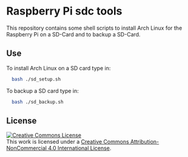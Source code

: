 # Raspberry Pi sdc tools
This repository contains some shell scripts to install Arch Linux for the Raspberry Pi on a SD-Card and to backup a SD-Card.
## Use
To install Arch Linux on a SD card type in:

```bash
  bash ./sd_setup.sh
```
To backup a SD card type in:

```bash
  bash ./sd_backup.sh
```

## License

<a rel="license" href="http://creativecommons.org/licenses/by-nc/4.0/"><img alt="Creative Commons License" style="border-width:0" src="https://i.creativecommons.org/l/by-nc/4.0/88x31.png" /></a><br />This work is licensed under a <a rel="license" href="http://creativecommons.org/licenses/by-nc/4.0/">Creative Commons Attribution-NonCommercial 4.0 International License</a>.

